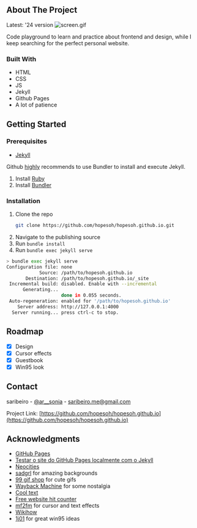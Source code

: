 ## About The Project

Latest: '24 version
![screen.gif](assets%2Fimages%2Fgif%2Fscreen.gif)

Code playground to learn and practice about frontend and design, while I keep searching for the perfect personal website.


### Built With

* HTML
* CSS
* JS
* Jekyll
* Github Pages
* A lot of patience

## Getting Started

### Prerequisites

* [Jekyll](https://jekyllrb.com/docs/installation/)

Github [highly](https://docs.github.com/en/pages/setting-up-a-github-pages-site-with-jekyll/testing-your-github-pages-site-locally-with-jekyll#prerequisites) recommends to use Bundler to install and execute Jekyll.

1. Install [Ruby](https://www.ruby-lang.org/en/documentation/installation/)
2. Install [Bundler](https://bundler.io/)

### Installation

1. Clone the repo
   ```sh
   git clone https://github.com/hopesoh/hopesoh.github.io.git
   ```
2. Navigate to the publishing source
3. Run `bundle install`
4. Run `bundle exec jekyll serve`

```bash
> bundle exec jekyll serve
Configuration file: none
            Source: /path/to/hopesoh.github.io
       Destination: /path/to/hopesoh.github.io/_site
 Incremental build: disabled. Enable with --incremental
      Generating... 
                    done in 0.055 seconds.
 Auto-regeneration: enabled for '/path/to/hopesoh.github.io'
    Server address: http://127.0.0.1:4000
  Server running... press ctrl-c to stop.
```

## Roadmap

- [X] Design
- [X] Cursor effects
- [X] Guestbook
- [X] Win95 look

## Contact

saribeiro - [@ar__sonia](https://twitter.com/ar__sonia) - saribeiro.me@gmail.com

Project Link: [https://github.com/hopesoh/hopesoh.github.io](https://github.com/hopesoh/hopesoh.github.io)

## Acknowledgments

* [GitHub Pages](https://docs.github.com/en/pages/getting-started-with-github-pages/about-github-pages)
* [Testar o site do GitHub Pages localmente com o Jekyll](https://docs.github.com/pt/pages/setting-up-a-github-pages-site-with-jekyll/testing-your-github-pages-site-locally-with-jekyll)
* [Neocities](https://neocities.org/browse)
* [sadgrl](https://sadgrl.online/webmastery/layouts/) for amazing backgrounds
* [99 gif shop](https://99gifshop.neocities.org/) for cute gifs
* [Wayback Machine](https://archive.org/web) for some nostalgia
* [Cool text](https://cooltext.com/)
* [Free website hit counter](https://www.free-website-hit-counter.com/)
* [mf2fm](https://www.mf2fm.com/rv/) for cursor and text effects
* [Wikihow](https://www.wikihow.com/Make-a-Website-Like-the-90s)
* [1j01](https://github.com/1j01/98?tab=readme-ov-file) for great win95 ideas
